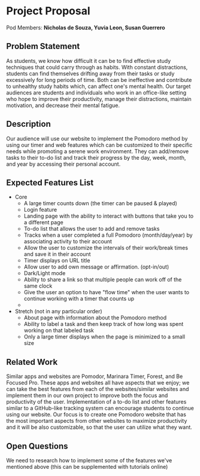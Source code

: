 # Project Proposal

Pod Members: **Nicholas de Souza, Yuvia Leon, Susan Guerrero**

## Problem Statement

As students, we know how difficult it can be to find effective study techniques that could carry through as habits. With constant distractions, students can find themselves drifting away from their tasks or study excessively for long periods of time. Both can be ineffective and contribute to unhealthy study habits which, can affect one's mental health. Our target audiences are students and individuals who work in an office-like setting who hope to improve their productivity, manage their distractions, maintain motivation, and decrease their mental fatigue.

## Description

Our audience will use our website to implement the Pomodoro method by using our timer and web features which can be customized to their specific needs while promoting a serene work environment. They can add/remove tasks to their to-do list and track their progress by the day, week, month, and year by accessing their personal account.


## Expected Features List

- Core
    - A large timer counts down (the timer can be paused & played)
    - Login feature
    - Landing page with the ability to interact with buttons that take you to a different page
    - To-do list that allows the user to add and remove tasks
    - Tracks when a user completed a full Pomodoro (month/day/year) by associating activity to their account
    - Allow the user to customize the intervals of their work/break times and save it in their account
    - Timer displays on URL title
    - Allow user to add own message or affirmation. (opt-in/out)
    - Dark/Light mode
    - Ability to share a link so that multiple people can work off of the same clock
    - Give the user an option to have "flow time" when the user wants to continue working with a timer that counts up
    - 
- Stretch (not in any particular order)
    - About page with information about the Pomodoro method
    - Ability to label a task and then keep track of how long was spent working on that labeled task
    - Only a large timer displays when the page is minimized to a small size

## Related Work

Similar apps and websites are Pomodor, Marinara Timer, Forest, and Be Focused Pro. These apps and websites all have aspects that we enjoy; we can take the best features from each of the websites/similar websites and implement them in our own project to improve both the focus and productivity of the user. Implementation of a to-do list and other features similar to a GitHub-like tracking system can encourage students to continue using our website.  Our focus is to create one Pomodoro website that has the most important aspects from other websites to maximize productivity and it will be also customizable, so that the user can utilize what they want.

## Open Questions

We need to research how to implement some of the features we've mentioned above (this can be supplemented with tutorials online)
